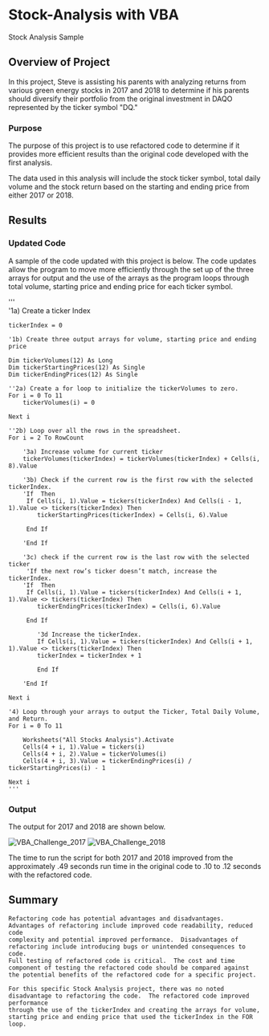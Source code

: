 # Stock-Analysis with VBA
Stock Analysis Sample 


## Overview of Project
In this project, Steve is assisting his parents with analyzing returns from various green energy stocks in 2017 and 2018 to determine 
if his parents should diversify their portfolio from the original investment in DAQO represented by the ticker symbol "DQ."  

### Purpose
The purpose of this project is to use refactored code to determine if it provides more efficient results than the original code developed
with the first analysis.

The data used in this analysis will include the stock ticker symbol, total daily volume and the stock return based on the starting and ending
price from either 2017 or 2018.

## Results

### Updated Code

A sample of the code updated with this project is below.  The code updates allow the program to move more efficiently through the set up of the 
three arrays for output and the use of the arrays as the program loops through total volume, starting price and ending price for each ticker
symbol.

'''  
    '1a) Create a ticker Index
    
    tickerIndex = 0
    
    '1b) Create three output arrays for volume, starting price and ending price
    
    Dim tickerVolumes(12) As Long
    Dim tickerStartingPrices(12) As Single
    Dim tickerEndingPrices(12) As Single 
  
    ''2a) Create a for loop to initialize the tickerVolumes to zero.
    For i = 0 To 11
        tickerVolumes(i) = 0
    
    Next i
        
    ''2b) Loop over all the rows in the spreadsheet.
    For i = 2 To RowCount
    
        '3a) Increase volume for current ticker
        tickerVolumes(tickerIndex) = tickerVolumes(tickerIndex) + Cells(i, 8).Value
        
        '3b) Check if the current row is the first row with the selected tickerIndex.
        'If  Then
         If Cells(i, 1).Value = tickers(tickerIndex) And Cells(i - 1, 1).Value <> tickers(tickerIndex) Then
            tickerStartingPrices(tickerIndex) = Cells(i, 6).Value
        
         End If
                        
        'End If
        
        '3c) check if the current row is the last row with the selected ticker
         'If the next row’s ticker doesn’t match, increase the tickerIndex.
        'If  Then
         If Cells(i, 1).Value = tickers(tickerIndex) And Cells(i + 1, 1).Value <> tickers(tickerIndex) Then
            tickerEndingPrices(tickerIndex) = Cells(i, 6).Value
            
         End If           

            '3d Increase the tickerIndex.
            If Cells(i, 1).Value = tickers(tickerIndex) And Cells(i + 1, 1).Value <> tickers(tickerIndex) Then
            tickerIndex = tickerIndex + 1
            
            End If            
          
        'End If
    
    Next i
    
    '4) Loop through your arrays to output the Ticker, Total Daily Volume, and Return.
    For i = 0 To 11
        
        Worksheets("All Stocks Analysis").Activate
        Cells(4 + i, 1).Value = tickers(i)
        Cells(4 + i, 2).Value = tickerVolumes(i)
        Cells(4 + i, 3).Value = tickerEndingPrices(i) / tickerStartingPrices(i) - 1       
        
    Next i 
    '''
   ### Output
   
   The output for 2017 and 2018 are shown below.
   
   ![VBA_Challenge_2017](https://user-images.githubusercontent.com/100876517/161454925-81b48425-99e4-4445-a644-13fbb6252e69.png)
   ![VBA_Challenge_2018](https://user-images.githubusercontent.com/100876517/161454933-29a802b6-dbec-4600-8cb6-f560c05e856e.png)
    
   
   The time to run the script for both 2017 and 2018 improved from the approximately .49 seconds run time in the original code to .10 to .12
   seconds with the refactored code.

## Summary

    Refactoring code has potential advantages and disadvantages.  Advantages of refactoring include improved code readability, reduced code
    complexity and potential improved performance.  Disadvantages of refactoring include introducing bugs or unintended consequences to code.
    Full testing of refactored code is critical.  The cost and time component of testing the refactored code should be compared against
    the potential benefits of the refactored code for a specific project.
    
    For this specific Stock Analysis project, there was no noted disadvantage to refactoring the code.  The refactored code improved performance
    through the use of the tickerIndex and creating the arrays for volume, starting price and ending price that used the tickerIndex in the FOR loop.
